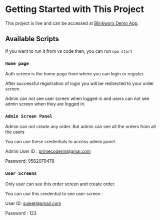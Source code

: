 # Getting Started with This Project

This project is live and can be accessed at [Blinkworx Demo App](https://blinkworx.netlify.app/Account/Auth).

## Available Scripts

If you want to run it from vs code then, you can run  `npm start`


### `Home page `

Auth screen is the home page from where you can login or register. 

After successful registration of login you will be redirected to your order screen.

Admin can not see user screen when logged in and users can not see admin screen when they are logged in.

### `Admin Screen Panel`

Admin can not create any order. But admin can see all the orders from all the users

You can use these credentials to access admin panel.

Admin User ID : primecoderin@gmai.com

Password: 9582079478



### `User Screens`

Only user can see this order screen and create order. 

You can use this credential to see user screen : 

User ID: sujeet@gmail.com

Password : 123




